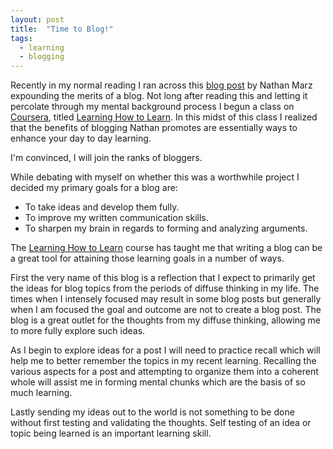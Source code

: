 ```yaml
---
layout: post
title:  "Time to Blog!"
tags:
  - learning
  - blogging
---
```

Recently in my normal reading I ran across this
[blog post](http://nathanmarz.com/blog/you-should-blog-even-if-you-have-no-readers.html) by Nathan Marz expounding
the merits of a blog. Not long after reading this and letting it percolate through my mental background process I
begun a class on [Coursera](https://www.coursera.org/), titled [Learning How to Learn](https://www.coursera.org/course/learning).
In this midst of this class I realized that the benefits of blogging Nathan promotes are essentially
ways to enhance your day to day learning.

I'm convinced, I will join the ranks of bloggers.

While debating with myself on whether this was a worthwhile project I decided my primary goals for a blog are:

- To take ideas and develop them fully.
- To improve my written communication skills.
- To sharpen my brain in regards to forming and analyzing arguments.

The [Learning How to Learn](https://www.coursera.org/course/learning) course has taught me that writing a blog can be a great tool
for attaining those learning goals in a number of ways.

First the very name of this blog is a reflection that I expect to primarily get the ideas for blog topics from the periods of
diffuse thinking in my life. The times when I intensely focused may result in some blog posts but generally when I am focused
the goal and outcome are not to create a blog post. The blog is a great outlet for the thoughts from my diffuse thinking, allowing
me to more fully explore such ideas.

As I begin to explore ideas for a post I will need to practice recall which will help me to better remember the topics in my recent
learning. Recalling the various aspects for a post and attempting to organize them into a coherent whole will assist me in forming
mental chunks which are the basis of so much learning.

Lastly sending my ideas out to the world is not something to be done without first testing and validating the thoughts. Self testing
of an idea or topic being learned is an important learning skill.
